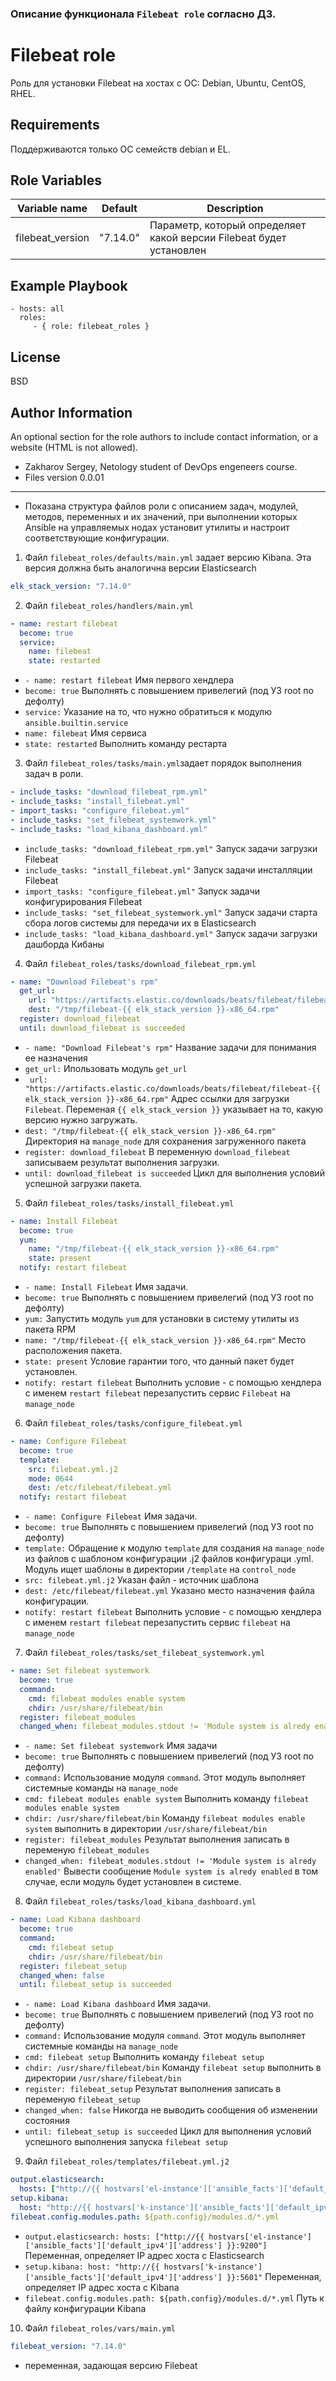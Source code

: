 ### Описание функционала `Filebeat role` согласно ДЗ.

Filebeat role
=========

Роль для установки Filebeat на хостах с ОС: Debian, Ubuntu, CentOS, RHEL.

Requirements
------------

Поддерживаются только ОС семейств debian и EL.

Role Variables
--------------

| Variable name | Default | Description |
|-----------------------|----------|-------------------------|
| filebeat_version | "7.14.0" | Параметр, который определяет какой версии Filebeat будет установлен |

Example Playbook
----------------

    - hosts: all
      roles:
         - { role: filebeat_roles }

License
-------

BSD

Author Information
------------------

An optional section for the role authors to include contact information, or a website (HTML is not allowed).
- Zakharov Sergey, Netology student of DevOps engeneers course.
- Files version 0.0.01
---

* Показана структура файлов роли с описанием задач, модулей, методов, переменных и их значений, при выполнении которых Ansible на управляемых нодах установит утилиты и настроит соответствующие конфигурации.

1. Файл ` filebeat_roles/defaults/main.yml ` задает версию Kibana. Эта версия должна быть аналогична версии Elasticsearch
```yml
elk_stack_version: "7.14.0"
```

2. Файл `
filebeat_roles/handlers/main.yml `
```yml
- name: restart filebeat
  become: true
  service:
    name: filebeat
    state: restarted
```
* `- name: restart filebeat`   Имя первого хендлера 
* `become: true`      Выполнять с повышением привелегий (под УЗ root по дефолту)
* `service:`      Указание на то, что нужно обратиться к модулю `ansible.builtin.service`
* `name: filebeat`   Имя сервиса
* `state: restarted`      Выполнить команду рестарта

3. Файл ` filebeat_roles/tasks/main.yml `задает порядок выполнения задач в роли.
```yml
- include_tasks: "download_filebeat_rpm.yml"
- include_tasks: "install_filebeat.yml"
- import_tasks: "configure_filebeat.yml"
- include_tasks: "set_filebeat_systemwork.yml"
- include_tasks: "load_kibana_dashboard.yml"
```
* `include_tasks: "download_filebeat_rpm.yml"` Запуск задачи загрузки Filebeat
* `include_tasks: "install_filebeat.yml"`       Запуск задачи инсталляции Filebeat
* `import_tasks: "configure_filebeat.yml"`      Запуск задачи конфигурирования Filebeat
* `include_tasks: "set_filebeat_systemwork.yml"`        Запуск задачи старта сбора логов системы для передачи их в Elasticsearch
* `include_tasks: "load_kibana_dashboard.yml"`      Запуск задачи загрузки дашборда Кибаны


4. Файл ` filebeat_roles/tasks/download_filebeat_rpm.yml `
```yml
- name: "Download Filebeat's rpm"
  get_url:
    url: "https://artifacts.elastic.co/downloads/beats/filebeat/filebeat-{{ elk_stack_version }}-x86_64.rpm"
    dest: "/tmp/filebeat-{{ elk_stack_version }}-x86_64.rpm"
  register: download_filebeat
  until: download_filebeat is succeeded
```
* `- name: "Download Filebeat's rpm"`  Название задачи для понимания ее назначения
* `get_url:`    Ипользовать модуль `get_url`
* ` url: "https://artifacts.elastic.co/downloads/beats/filebeat/filebeat-{{ elk_stack_version }}-x86_64.rpm"`    Адрес ссылки для загрузки `Filebeat`. Переменая `{{ elk_stack_version }}` указывает на то, какую версию нужно загружать.
* `dest: "/tmp/filebeat-{{ elk_stack_version }}-x86_64.rpm"`  Директория на `manage_node` для сохранения загруженного пакета 
* `register: download_filebeat`      В переменную `download_filebeat` записываем результат выполнения загрузки.
* `until: download_filebeat is succeeded`    Цикл для выполнения условий успешной загрузки пакета.

5. Файл ` filebeat_roles/tasks/install_filebeat.yml `
```yml
- name: Install Filebeat
  become: true
  yum:
    name: "/tmp/filebeat-{{ elk_stack_version }}-x86_64.rpm"
    state: present
  notify: restart filebeat
```
* `- name: Install Filebeat`      Имя задачи.
* `become: true`      Выполнять с повышением привелегий (под УЗ root по дефолту)
* `yum:`    Запустить модуль `yum` для установки в систему утилиты из пакета RPM
* `name: "/tmp/filebeat-{{ elk_stack_version }}-x86_64.rpm"`   Место расположения пакета.
* `state: present`    Условие гарантии того, что данный пакет будет установлен.
* `notify: restart filebeat`   Выполнить условие - с помощью хендлера с именем `restart filebeat`  перезапустить сервис  `Filebeat` на `manage_node`

6. Файл ` filebeat_roles/tasks/configure_filebeat.yml `
```yml
- name: Configure Filebeat
  become: true
  template:
    src: filebeat.yml.j2
    mode: 0644
    dest: /etc/filebeat/filebeat.yml
  notify: restart filebeat
```
* `- name: Configure Filebeat`   Имя задачи.
* `become: true`      Выполнять с повышением привелегий (под УЗ root по дефолту)
* `template:`     Обращение к модулю `template` для создания на `manage_node` из файлов с шаблоном конфигурации .j2 файлов конфигураци .yml. Модуль ищет шаблоны  в директории `/template` на `control_node`
* `src: filebeat.yml.j2`   Указан файл - источник шаблона
* `dest: /etc/filebeat/filebeat.yml`    Указано место назначения файла конфигурации.
* `notify: restart filebeat`   Выполнить условие - с помощью хендлера с именем `restart filebeat`  перезапустить сервис  `filebeat` на `manage_node`

7. Файл ` filebeat_roles/tasks/set_filebeat_systemwork.yml `
```yml
- name: Set filebeat systemwork
  become: true
  command:
    cmd: filebeat modules enable system
    chdir: /usr/share/filebeat/bin
  register: filebeat_modules
  changed_when: filebeat_modules.stdout != 'Module system is alredy enabled'
```
* `- name: Set filebeat systemwork`     Имя задачи
* `become: true`      Выполнять с повышением привелегий (под УЗ root по дефолту)
* `command:`      Использование модуля `command`. Этот модуль выполняет системные команды на `manage_node`
* `cmd: filebeat modules enable system`   Выполнить команду `filebeat modules enable system`
* `chdir: /usr/share/filebeat/bin`    Команду `filebeat modules enable system` выполнить в директории `/usr/share/filebeat/bin` 
* `register: filebeat_modules`    Результат выполнения записать в переменую `filebeat_modules`
* `changed_when: filebeat_modules.stdout != 'Module system is alredy enabled'`    Вывести сообщение `Module system is alredy enabled` в том случае, если модуль будет установлен в системе.

8. Файл ` filebeat_roles/tasks/load_kibana_dashboard.yml `
```yml
- name: Load Kibana dashboard
  become: true
  command:
    cmd: filebeat setup
    chdir: /usr/share/filebeat/bin
  register: filebeat_setup
  changed_when: false
  until: filebeat_setup is succeeded
```
* `- name: Load Kibana dashboard`   Имя задачи.
* `become: true`       Выполнять с повышением привелегий (под УЗ root по дефолту)
* `command:`       Использование модуля `command`. Этот модуль выполняет системные команды на `manage_node`
* `cmd: filebeat setup`   Выполнить команду `filebeat setup`
* `chdir: /usr/share/filebeat/bin`    Команду `filebeat setup` выполнить в директории `/usr/share/filebeat/bin` 
* `register: filebeat_setup`    Результат выполнения записать в переменую `filebeat_setup`
* `changed_when: false`       Никогда не выводить сообщения об изменении состояния
* `until: filebeat_setup is succeeded`       Цикл для выполнения условий успешного выполнения запуска `filebeat setup`

9. Файл ` filebeat_roles/templates/filebeat.yml.j2 `
```yml
output.elasticsearch:
  hosts: ["http://{{ hostvars['el-instance']['ansible_facts']['default_ipv4']['address'] }}:9200"]
setup.kibana: 
  host: "http://{{ hostvars['k-instance']['ansible_facts']['default_ipv4']['address'] }}:5601"
filebeat.config.modules.path: ${path.config}/modules.d/*.yml
```
* `output.elasticsearch: hosts: ["http://{{ hostvars['el-instance']['ansible_facts']['default_ipv4']['address'] }}:9200"]` Переменная, определяет IP адрес хоста с Elasticsearch
* `setup.kibana: host: "http://{{ hostvars['k-instance']['ansible_facts']['default_ipv4']['address'] }}:5601"`  Переменная, определяет IP адрес хоста с Kibana
* `filebeat.config.modules.path: ${path.config}/modules.d/*.yml`        Путь к файлу конфигурации Kibana

10. Файл ` filebeat_roles/vars/main.yml `
```yml
filebeat_version: "7.14.0"
```
* переменная, задающая версию Filebeat
